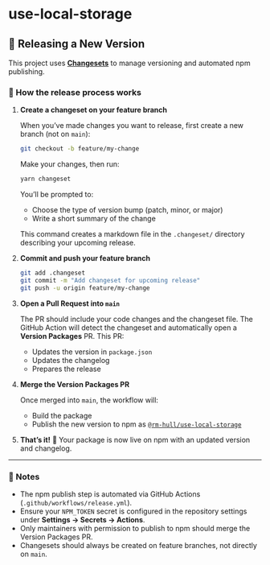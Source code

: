 # use-local-storage

## 🧾 Releasing a New Version

This project uses [**Changesets**](https://github.com/changesets/changesets) to manage versioning and automated npm publishing.

### 🚀 How the release process works

1. **Create a changeset on your feature branch**

   When you’ve made changes you want to release, first create a new branch (not on `main`):

   ```bash
   git checkout -b feature/my-change
   ```

   Make your changes, then run:

   ```bash
   yarn changeset
   ```

   You’ll be prompted to:

   - Choose the type of version bump (patch, minor, or major)
   - Write a short summary of the change

   This command creates a markdown file in the `.changeset/` directory describing your upcoming release.

2. **Commit and push your feature branch**

   ```bash
   git add .changeset
   git commit -m "Add changeset for upcoming release"
   git push -u origin feature/my-change
   ```

3. **Open a Pull Request into `main`**

   The PR should include your code changes and the changeset file. The GitHub Action will detect the changeset and automatically open a **Version Packages** PR. This PR:

   - Updates the version in `package.json`
   - Updates the changelog
   - Prepares the release

4. **Merge the Version Packages PR**

   Once merged into `main`, the workflow will:

   - Build the package
   - Publish the new version to npm as [`@rm-hull/use-local-storage`](https://www.npmjs.com/package/@rm-hull/use-local-storage)

5. **That’s it!** 🎉
   Your package is now live on npm with an updated version and changelog.

---

### 🧠 Notes

- The npm publish step is automated via GitHub Actions (`.github/workflows/release.yml`).
- Ensure your `NPM_TOKEN` secret is configured in the repository settings under **Settings → Secrets → Actions**.
- Only maintainers with permission to publish to npm should merge the Version Packages PR.
- Changesets should always be created on feature branches, not directly on `main`.

